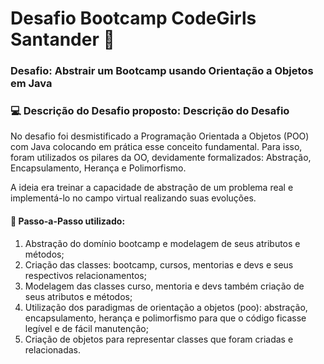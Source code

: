 # Desafio Bootcamp CodeGirls Santander :girl:

### Desafio: Abstrair um Bootcamp usando Orientação a Objetos em Java

### :computer: Descrição do Desafio proposto: Descrição do Desafio 

No desafio foi desmistificado a Programação Orientada a Objetos (POO) com Java colocando em prática esse conceito fundamental. Para isso, foram utilizados os pilares da OO, devidamente formalizados: Abstração, Encapsulamento, Herança e Polimorfismo.

A ideia era treinar a capacidade de abstração de um problema real e implementá-lo no campo virtual realizando suas evoluções.

#### 👣 Passo-a-Passo utilizado:

1. Abstração do domínio bootcamp e modelagem de seus atributos e métodos;
2. Criação das classes: bootcamp, cursos, mentorias e devs e seus respectivos relacionamentos;
3. Modelagem das classes curso, mentoria e devs também criação de seus atributos e métodos;
4. Utilização dos paradigmas de orientação a objetos (poo): abstração, encapsulamento, herança e polimorfismo para que o código ficasse legível e de fácil manutenção;
5. Criação de objetos para representar classes que foram criadas e relacionadas.


